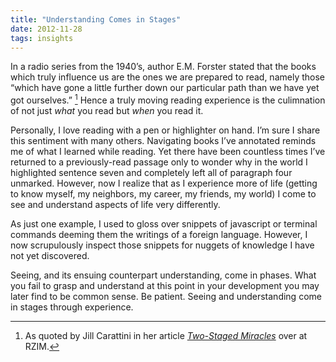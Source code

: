 ```yaml
---
title: "Understanding Comes in Stages"
date: 2012-11-28
tags: insights
---
```


In a radio series from the 1940’s, author E.M. Forster stated that the books which truly influence us are the ones we are prepared to read, namely those “which have gone a little further down our particular path than we have yet got ourselves.” [^1] Hence a truly moving reading experience is the culimnation of not just *what* you read but *when* you read it.

Personally, I love reading with a pen or highlighter on hand. I’m sure I share this sentiment with many others. Navigating books I’ve annotated reminds me of what I learned while reading. Yet there have been countless times I’ve returned to a previously-read passage only to wonder why in the world I highlighted sentence seven and completely left all of paragraph four unmarked. However, now I realize that as I experience more of life (getting to know myself, my neighbors, my career, my friends, my world) I come to see and understand aspects of life very differently. 

As just one example, I used to gloss over snippets of javascript or terminal commands deeming them the writings of a foreign language. However, I now scrupulously inspect those snippets for nuggets of knowledge I have not yet discovered.

Seeing, and its ensuing counterpart understanding, come in phases. What you fail to grasp and understand at this point in your development you may later find to be common sense. Be patient. Seeing and understanding come in stages through experience. 

[^1]: As quoted by Jill Carattini in her article [*Two-Staged Miracles*](http://www.rzim.org/a-slice-of-infinity/two-staged-miracles/) over at RZIM. 